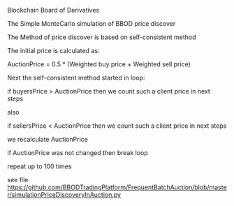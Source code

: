 Blockchain Board of Derivatives

The Simple MonteCarlo simulation of BBOD price discover

The Method of price discover is based on self-consistent method

The initial price is calculated as:

  AuctionPrice = 0.5 * (Weighted buy price + Weighted sell price)
  
Next the self-consistent method started in loop:

  if buyersPrice > AuctionPrice then we count such a client price in next steps
  
also

  if sellersPrice < AuctionPrice then we count such a client price in next steps

  we recalculate AuctionPrice

if AuctionPrice was not changed then break loop

repeat up to 100 times

see file https://github.com/BBODTradingPlatform/FrequentBatchAuction/blob/master/simulationPriceDiscoveryInAuction.py
